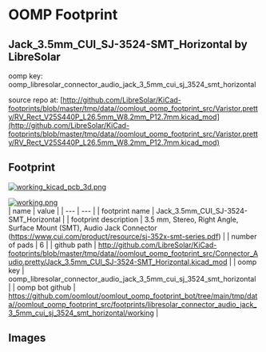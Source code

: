 # OOMP Footprint  
## Jack_3.5mm_CUI_SJ-3524-SMT_Horizontal  by LibreSolar  
  
oomp key: oomp_libresolar_connector_audio_jack_3_5mm_cui_sj_3524_smt_horizontal  
  
source repo at: [http://github.com/LibreSolar/KiCad-footprints/blob/master/tmp/data//oomlout_oomp_footprint_src/Varistor.pretty/RV_Rect_V25S440P_L26.5mm_W8.2mm_P12.7mm.kicad_mod](http://github.com/LibreSolar/KiCad-footprints/blob/master/tmp/data//oomlout_oomp_footprint_src/Varistor.pretty/RV_Rect_V25S440P_L26.5mm_W8.2mm_P12.7mm.kicad_mod)  
## Footprint  
  
[![working_kicad_pcb_3d.png](working_kicad_pcb_3d_600.png)](working_kicad_pcb_3d.png)  
  
[![working.png](working_600.png)](working.png)  
| name | value | 
| --- | --- | 
| footprint name | Jack_3.5mm_CUI_SJ-3524-SMT_Horizontal | 
| footprint description | 3.5 mm, Stereo, Right Angle, Surface Mount (SMT), Audio Jack Connector (https://www.cui.com/product/resource/sj-352x-smt-series.pdf) | 
| number of pads | 6 | 
| github path | http://github.com/LibreSolar/KiCad-footprints/blob/master/tmp/data//oomlout_oomp_footprint_src/Connector_Audio.pretty/Jack_3.5mm_CUI_SJ-3524-SMT_Horizontal.kicad_mod | 
| oomp key | oomp_libresolar_connector_audio_jack_3_5mm_cui_sj_3524_smt_horizontal | 
| oomp bot github | https://github.com/oomlout/oomlout_oomp_footprint_bot/tree/main/tmp/data//oomlout_oomp_footprint_src/footprints/libresolar_connector_audio_jack_3_5mm_cui_sj_3524_smt_horizontal/working | 
## Images  
